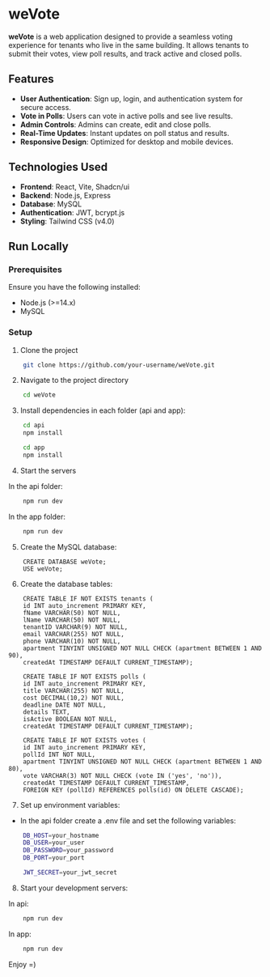 
# weVote

**weVote** is a web application designed to provide a seamless voting experience for tenants who live in the same building. It allows tenants to submit their votes, view poll results, and track active and closed polls.

## Features

- **User Authentication**: Sign up, login, and authentication system for secure access.
- **Vote in Polls**: Users can vote in active polls and see live results.
- **Admin Controls**: Admins can create, edit and close polls.
- **Real-Time Updates**: Instant updates on poll status and results.
- **Responsive Design**: Optimized for desktop and mobile devices.

## Technologies Used

- **Frontend**: React, Vite, Shadcn/ui
- **Backend**: Node.js, Express
- **Database**: MySQL
- **Authentication**: JWT, bcrypt.js
- **Styling**: Tailwind CSS (v4.0)
## Run Locally

### Prerequisites

Ensure you have the following installed:
- Node.js (>=14.x)
- MySQL

### Setup

1. Clone the project

```bash
    git clone https://github.com/your-username/weVote.git
```

2. Navigate to the project directory

```bash
    cd weVote
```

3. Install dependencies in each folder (api and app):

```bash
    cd api
    npm install

    cd app
    npm install
```

4. Start the servers

In the api folder:

```bash
    npm run dev
```

In the app folder:

```bash
    npm run dev
```

5. Create the MySQL database:
```mysql
    CREATE DATABASE weVote;
    USE weVote;
```

6. Create the database tables:
```mysql
    CREATE TABLE IF NOT EXISTS tenants (
    id INT auto_increment PRIMARY KEY,
    fName VARCHAR(50) NOT NULL,
    lName VARCHAR(50) NOT NULL,
    tenantID VARCHAR(9) NOT NULL,
    email VARCHAR(255) NOT NULL,
    phone VARCHAR(10) NOT NULL,
    apartment TINYINT UNSIGNED NOT NULL CHECK (apartment BETWEEN 1 AND 90),
    createdAt TIMESTAMP DEFAULT CURRENT_TIMESTAMP);

    CREATE TABLE IF NOT EXISTS polls (
    id INT auto_increment PRIMARY KEY,
    title VARCHAR(255) NOT NULL,
    cost DECIMAL(10,2) NOT NULL,
    deadline DATE NOT NULL,
    details TEXT,
    isActive BOOLEAN NOT NULL,
    createdAt TIMESTAMP DEFAULT CURRENT_TIMESTAMP);

    CREATE TABLE IF NOT EXISTS votes (
    id INT auto_increment PRIMARY KEY,
    pollId INT NOT NULL,
    apartment TINYINT UNSIGNED NOT NULL CHECK (apartment BETWEEN 1 AND 80),
    vote VARCHAR(3) NOT NULL CHECK (vote IN ('yes', 'no')),
    createdAt TIMESTAMP DEFAULT CURRENT_TIMESTAMP,
    FOREIGN KEY (pollId) REFERENCES polls(id) ON DELETE CASCADE);
```

7. Set up environment variables:
- In the api folder create a .env file and set the following variables:

```bash
    DB_HOST=your_hostname
    DB_USER=your_user
    DB_PASSWORD=your_password
    DB_PORT=your_port

    JWT_SECRET=your_jwt_secret
```

8. Start your development servers:

In api:

```bash    
    npm run dev
```

In app:

```bash
    npm run dev
```

Enjoy =)